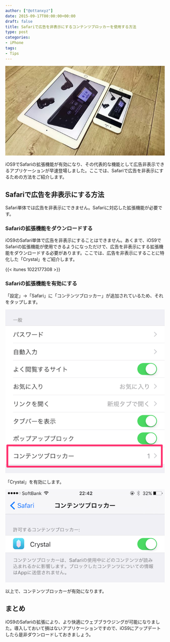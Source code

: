 ```yaml
---
author: ["@ottanxyz"]
date: 2015-09-17T00:00:00+00:00
draft: false
title: Safariで広告を非表示にするコンテンツブロッカーを使用する方法
type: post
categories:
- iPhone
tags:
- Tips
---
```


![](150917-55fac66a7dfbf.jpg)






iOS9でSafariの拡張機能が有効になり、その代表的な機能として広告非表示できるアプリケーションが早速登場しました。ここでは、Safariで広告を非表示にするための方法をご紹介します。





## Safariで広告を非表示にする方法





Safari単体では広告を非表示にできません。Safariに対応した拡張機能が必要です。





### Safariの拡張機能をダウンロードする





iOS9のSafari単体で広告を非表示にすることはできません。あくまで、iOS9でSafariの拡張機能が使用できるようになっただけで、広告を非表示にする拡張機能をダウンロードする必要があります。ここでは、広告を非表示にすることに特化した「Crystal」をご紹介します。



{{< itunes 1022177308 >}}



### Safariの拡張機能を有効にする





「設定」→「Safari」に「コンテンツブロッカー」が追加されているため、それをタップします。





![](150917-55fac66c134ca.png)






「Crystal」を有効にします。





![](150917-55fac66e62a68.png)






以上で、コンテンツブロッカーが有効になります。





## まとめ





iOS9のSafariの拡張により、より快適にウェブブラウジングが可能になりました。導入しておいて損はないアプリケーションですので、iOS9にアップデートしたら是非ダウンロードしておきましょう。
